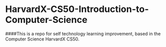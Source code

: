 # HarvardX-CS50-Introduction-to-Computer-Science

####This is a repo for self technology learning improvement, based in the Computer Science HarvardX CS50.
